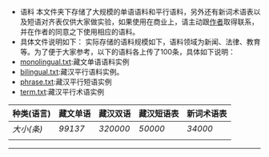 - 语料
本文件夹下存储了大规模的单语语料和平行语料，另外还有新词术语表以及短语对齐表仅供大家做实验，如果使用在商业上，请主动跟[作者](https://github.com/Shajiu/Individual-Homepage/blob/master/README.md)取得联系，并在作者的同意之下使用相应的语料。
- 具体文件说明如下：
实际存储的语料规模如下，语料领域为新闻、法律、教育等。为了便于大家参考，以下的语料各上传了100条，具体如下说明：
- [monolingual.txt](https://github.com/Shajiu/Corpus/blob/master/corpus/monolingual.txt):藏文单语语料实例
- [bilingual.txt](https://github.com/Shajiu/Corpus/blob/master/corpus/bilingual.txt):藏汉平行语料实例。
- [phrase.txt](https://github.com/Shajiu/Corpus/blob/master/corpus/phrase.txt):藏汉平行短语实例
- [term.txt](https://github.com/Shajiu/Corpus/blob/master/corpus/term.txt):藏汉平行术语实例

|**种类(语言)**|**藏文单语**| **藏汉双语**|**藏汉短语表**|**新词术语表**|
|--|--|--|--|--|
|*大小(条)*|*99137*| *320000* |*50000*|*34000*|
|  |  |  |  |   |
---
